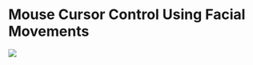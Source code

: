 # Mouse Cursor Control Using Facial Movements

<img src="https://github.com/puneethsairamaraju/Mouse_Cursor_Control_Handsfree-master/blob/main/Demo.gif">

